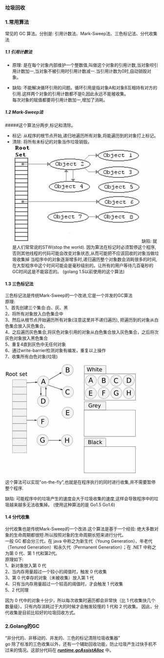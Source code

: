### 垃圾回收

### 1.常用算法
常见的 GC 算法。分别是: 引用计数法、Mark-Sweep法、三色标记法、分代收集法

##### 1.1 引用计数法  
* 原理: 是在每个对象内部维护一个整数值,叫做这个对象的引用计数,当对象呗引用计数加一,当对象不被引用时引用计数减一.当引用计数为0时,自动销毁对象。

* 缺陷: 不能解决循环引用的问题。循环引用是指对象A和对象B互相持有对方的引用.这样两个对象的引用计数都不是0,因此永远不能被收集。  
        每次对象的赋值都要将引用计数加一,增加了消耗。
        
##### 1.2 Mark-Sweep法
#####这个算法分两步,标记和清除。  
* 标记: 从程序的根节点开始,递归地遍历所有对象,将能遍历到的对象打上标记。  
* 清除: 将所有未标记的对象当作垃圾销毁。  
![avatar](img/mark_sweep.gif)
缺陷: 就是人们常常说的STW(stop the world). 因为算法在标记时必须暂停这个程序, 否则其他线程的代码可能会改变对象状态,从而可能把不应该回收的对象当做垃圾收集掉
当程序中的对象逐渐增多时,递归遍历整个对象数会消耗很多的时间,在大型程序中这个时间可能会是毫秒级别的。让所有的用户等待几百毫秒的GC时间这是不能容忍的。
(golang 1.5以前使用的这个算法)

#### 1.3 三色标记法
三色标记法是传统Mark-Sweep的一个改进,它是一个并发的GC算法  
原理:  
1、首先创建三个集合:白、灰、黑  
2、将所有对象放入白色集合中  
3、然后从根节点开始遍历所有对象(注意这里并不递归遍历), 把遍历到的对象从白色集合放入灰色集合。  
4、之后遍历灰色集合,将灰色对象引用的对象从白色集合放入灰色集合，之后将次灰色对象放入黑色集合  
5、重复4直到灰色中无任何对象  
6、通过write-barrier检测对象有编发，重复以上操作  
7、收集所有白色对象(垃圾)

![avatar](img/sanse.gif)

这个算法可以实现"on-the-fly",也就是在程序执行的同时进行收集,并不需要暂停整个程序.  

缺陷: 可能程序中的垃圾产生的速度会大于垃圾收集的速度,这样会导致程序中的垃圾越来越多无法收集掉。
(使用这种算法的是 Go1.5 Go1.6)

#### 1.4 分代收集
分代收集也是传统Mark-Sweep的一个改进.这个算法是基于一个经验: 绝大多数对象的生命周期都很短.所以按照对象的生命周期长短来进行分代。  
一般 GC 都会分三代，在 java 中称之为新生代（Young Generation）、年老代（Tenured Generation）和永久代（Permanent Generation）；在 .NET 中称之为第 0 代、第 1 代和第2代。  
原理如下:  
1、新对象放入第 0 代  
2、当内存用量超过一个较小的阈值时，触发 0 代收集  
3、第 0 代幸存的对象（未被收集）放入第 1 代  
4、只有当内存用量超过一个较高的阈值时，才会触发 1 代收集  
5、2 代同理

因为 0 代中的对象十分少，所以每次收集时遍历都会非常快（比 1 代收集快几个数量级）。只有内存消耗过于大的时候才会触发较慢的 1 代和 2 代收集。
因此，分代收集是目前比较好的垃圾回收方式。

### 2.Golang的GC
“非分代的、非移动的、并发的、三色的标记清除垃圾收集器”  
go 除了标准的三色收集以外，还有一个辅助回收功能，防止垃圾产生过快手机不过来的情况。这部分代码在 [***runtime.gcAssistAlloc***](https://golang.org/src/runtime/mgcmark.go#L316) 中。

